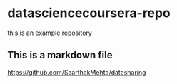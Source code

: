 # datasciencecoursera-repo
this is an example repository
## This is a markdown file
https://github.com/SaarthakMehta/datasharing
